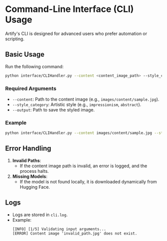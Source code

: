 # Command-Line Interface (CLI) Usage

Artify's CLI is designed for advanced users who prefer automation or scripting.

## Basic Usage

Run the following command:

```bash
python interface/CLIHandler.py --content <content_image_path> --style_category <style> --output <output_path>
```

### Required Arguments
- `--content`: Path to the content image (e.g., `images/content/sample.jpg`).
- `--style_category`: Artistic style (e.g., `impressionism`, `abstract`).
- `--output`: Path to save the styled image.

### Example
```bash
python interface/CLIHandler.py --content images/content/sample.jpg --style_category impressionism --output images/output/impressionism.jpg
```

## Error Handling
1. **Invalid Paths**:
   - If the content image path is invalid, an error is logged, and the process halts.
2. **Missing Models**:
   - If the model is not found locally, it is downloaded dynamically from Hugging Face.

## Logs
- Logs are stored in `cli.log`.
- Example:
  ```plaintext
  [INFO] [1/5] Validating input arguments...
  [ERROR] Content image 'invalid_path.jpg' does not exist.
  ```
